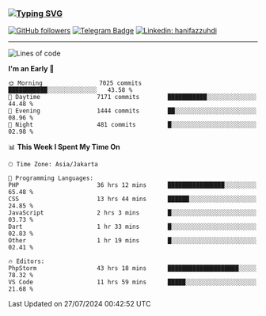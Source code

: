 ### [![Typing SVG](https://readme-typing-svg.herokuapp.com?font=lato&size=22&lines=Hi+There+👋)](https://git.io/typing-svg) 

[![GitHub followers](https://img.shields.io/github/followers/hanifazzuhdi?label=Follow&style=social)](https://github.com/hanifazzuhdi/?tab=follow) 
[![Telegram Badge](https://img.shields.io/badge/-hanif0198-blue?style=social&logo=telegram&link=https://www.t.me/hanif0198/)](https://www.t.me/hanif0198/) 
[![Linkedin: hanifazzuhdi](https://img.shields.io/badge/-hanifazzuhdi-blue?style=flat-square&logo=Linkedin&logoColor=white&link=https://www.linkedin.com/in/hanif-az-zuhdi-69688019b/)](https://www.linkedin.com/in/hanif-az-zuhdi-69688019b/) 

<hr/>

<!--START_SECTION:waka-->
![Lines of code](https://img.shields.io/badge/From%20Hello%20World%20I%27ve%20Written-61.0%20million%20lines%20of%20code-blue)

**I'm an Early 🐤** 

```text
🌞 Morning                7025 commits        ███████████░░░░░░░░░░░░░░   43.58 % 
🌆 Daytime                7171 commits        ███████████░░░░░░░░░░░░░░   44.48 % 
🌃 Evening                1444 commits        ██░░░░░░░░░░░░░░░░░░░░░░░   08.96 % 
🌙 Night                  481 commits         █░░░░░░░░░░░░░░░░░░░░░░░░   02.98 % 
```


📊 **This Week I Spent My Time On** 

```text
🕑︎ Time Zone: Asia/Jakarta

💬 Programming Languages: 
PHP                      36 hrs 12 mins      ████████████████░░░░░░░░░   65.48 % 
CSS                      13 hrs 44 mins      ██████░░░░░░░░░░░░░░░░░░░   24.85 % 
JavaScript               2 hrs 3 mins        █░░░░░░░░░░░░░░░░░░░░░░░░   03.73 % 
Dart                     1 hr 33 mins        █░░░░░░░░░░░░░░░░░░░░░░░░   02.83 % 
Other                    1 hr 19 mins        █░░░░░░░░░░░░░░░░░░░░░░░░   02.41 % 

🔥 Editors: 
PhpStorm                 43 hrs 18 mins      ████████████████████░░░░░   78.32 % 
VS Code                  11 hrs 59 mins      █████░░░░░░░░░░░░░░░░░░░░   21.68 % 
```


 Last Updated on 27/07/2024 00:42:52 UTC
<!--END_SECTION:waka-->
